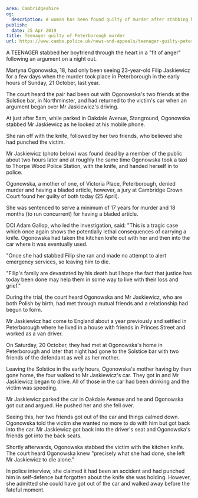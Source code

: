 ```yaml
area: Cambridgeshire
og:
  description: A woman has been found guilty of murder after stabbing her boyfriend in the heart.
publish:
  date: 25 Apr 2019
title: Teenager guilty of Peterborough murder
url: https://www.cambs.police.uk/news-and-appeals/teenager-guilty-peterborough-murder
```

A TEENAGER stabbed her boyfriend through the heart in a "fit of anger" following an argument on a night out.

Martyna Ogonowska, 18, had only been seeing 23-year-old Filip Jaskiewicz for a few days when the murder took place in Peterborough in the early hours of Sunday, 21 October, last year.

The court heard the pair had been out with Ogonowska's two friends at the Solstice bar, in Northminster, and had returned to the victim's car when an argument began over Mr Jaskiewicz's driving.

At just after 5am, while parked in Oakdale Avenue, Stanground, Ogonowska stabbed Mr Jaskiewicz as he looked at his mobile phone.

She ran off with the knife, followed by her two friends, who believed she had punched the victim.

Mr Jaskiewicz (photo below) was found dead by a member of the public about two hours later and at roughly the same time Ogonowska took a taxi to Thorpe Wood Police Station, with the knife, and handed herself in to police.

Ogonowska, a mother of one, of Victoria Place, Peterborough, denied murder and having a bladed article, however, a jury at Cambridge Crown Court found her guilty of both today (25 April).

She was sentenced to serve a minimum of 17 years for murder and 18 months (to run concurrent) for having a bladed article.

DCI Adam Gallop, who led the investigation, said: "This is a tragic case which once again shows the potentially lethal consequences of carrying a knife. Ogonowska had taken the kitchen knife out with her and then into the car where it was eventually used.

"Once she had stabbed Filip she ran and made no attempt to alert emergency services, so leaving him to die.

"Filip's family are devastated by his death but I hope the fact that justice has today been done may help them in some way to live with their loss and grief."

During the trial, the court heard Ogonowska and Mr Jaskiewicz, who are both Polish by birth, had met through mutual friends and a relationship had begun to form.

Mr Jaskiewicz had come to England about a year previously and settled in Peterborough where he lived in a house with friends in Princes Street and worked as a van driver.

On Saturday, 20 October, they had met at Ogonowska's home in Peterborough and later that night had gone to the Solstice bar with two friends of the defendant as well as her mother.

Leaving the Solstice in the early hours, Ogonowska's mother having by then gone home, the four walked to Mr Jaskiewicz's car. They got in and Mr Jaskiewicz began to drive. All of those in the car had been drinking and the victim was speeding.

Mr Jaskiewicz parked the car in Oakdale Avenue and he and Ogonowska got out and argued. He pushed her and she fell over.

Seeing this, her two friends got out of the car and things calmed down. Ogonowska told the victim she wanted no more to do with him but got back into the car. Mr Jaskiewicz got back into the driver's seat and Ogonowska's friends got into the back seats.

Shortly afterwards, Ogonowska stabbed the victim with the kitchen knife. The court heard Ogonowska knew "precisely what she had done, she left Mr Jaskiewicz to die alone."

In police interview, she claimed it had been an accident and had punched him in self-defence but forgotten about the knife she was holding. However, she admitted she could have got out of the car and walked away before the fateful moment.
